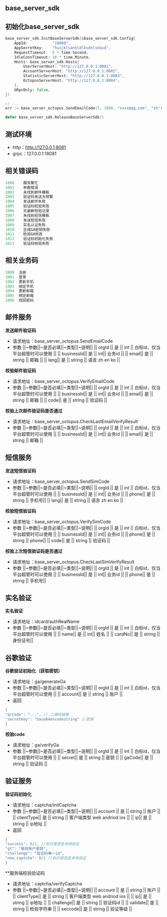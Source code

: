 ## base_server_sdk

## 初始化base_server_sdk
```go
base_server_sdk.InitBaseServerSdk(&base_server_sdk.Config{
    AppId:           "10000",
    AppSecretKey:    "hiojklsankldlksdnlsdasd",
    RequestTimeout:  5 * time.Second,
    IdleConnTimeout: 10 * time.Minute,
    Hosts: base_server_sdk.Hosts{
        UserServerHost: "http://127.0.0.1:8081",
        AccountServerHost: "http://127.0.0.1:8082",
        StatisticServerHost: "http://127.0.0.1:8083",
        OctopusServerHost: "http://127.0.0.1:8084",
    },
    GRpcOnly: false,
})

// ...
err := base_server_octopus.SendEmailCode(5, 1000, "xxxx@qq.com", "zh")

defer base_server_sdk.ReleaseBaseServerSdk()
```

## 测试环境
- http：http://127.0.0.1:8081
- grpc：127.0.0.1:18081

## 相关错误码
```go
1000    服务繁忙
1001    参数错误
1002    未找到邮件模板
1003    验证码发送太频繁
1004    发送邮件失败
1005    验证码检验失败
1006    无最新校验记录
1007    未找到短信模板
1008    发送短信失败
1009    实名认证失败
1010    生成GA密钥失败
1011    检验GA失败
1012    验证码初始化失败
1013    验证码校验失败
```

## 相关业务码
```go
1000  注册
1001  登录
1002  更新手机
1003  绑定手机
1004  更新邮箱
1005  绑定邮箱
1006  找回密码
```


## 邮件服务

**发送邮件验证码**
- 请求地址：base_server_octopus.SendEmailCode
-  参数
||~参数||~是否必填||~类型||~说明||
|| orgId || 是  || int || 白标id，仅当平台超管时可以使用 ||
|| businessId|| 是  || int|| 业务id ||
|| email|| 是  || string || 邮箱 ||
|| lang|| 是  || string || 语言 zh en ko ||


**校验邮件验证码**
- 请求地址：base_server_octopus.VerifyEmailCode
-  参数
||~参数||~是否必填||~类型||~说明||
|| orgId || 是  || int || 白标id，仅当平台超管时可以使用 ||
|| businessId|| 是  || int|| 业务id ||
|| email|| 是  || string || 邮箱 ||
|| code|| 是  || string || 验证码 ||


**校验上次邮件验证码是否通过**
- 请求地址：base_server_octopus.CheckLastEmailVerifyResult
-  参数
||~参数||~是否必填||~类型||~说明||
|| orgId || 是  || int || 白标id，仅当平台超管时可以使用 ||
|| businessId|| 是  || int|| 业务id ||
|| email|| 是  || string || 邮箱 ||


## 短信服务

**发送短信验证码**
- 请求地址：base_server_octopus.SendSimCode
-  参数
||~参数||~是否必填||~类型||~说明||
|| orgId || 是  || int || 白标id，仅当平台超管时可以使用 ||
|| businessId|| 是  || int|| 业务id ||
|| phone|| 是  || string || 手机号||
|| lang|| 是  || string || 语言 zh en ko ||


**校验短信验证码**
- 请求地址：base_server_octopus.VerifySimCode
-  参数
||~参数||~是否必填||~类型||~说明||
|| orgId || 是  || int || 白标id，仅当平台超管时可以使用 ||
|| businessId|| 是  || int|| 业务id ||
|| phone|| 是  || string || phone||
|| code|| 是  || string || 验证码 ||


**校验上次短信验证码是否通过**
- 请求地址：base_server_octopus.CheckLastSimVerifyResult
-  参数
||~参数||~是否必填||~类型||~说明||
|| orgId || 是  || int || 白标id，仅当平台超管时可以使用 ||
|| businessId|| 是  || int|| 业务id ||
|| phone|| 是  || string || 手机号||


## 实名验证

**实名验证**
- 请求地址：idcard/authRealName
-  参数
||~参数||~是否必填||~类型||~说明||
|| orgId || 是  || int || 白标id，仅当平台超管时可以使用 ||
|| name|| 是  || int|| 姓名 ||
|| cardNo|| 是  || string || 身份证号||


## 谷歌验证

**谷歌验证初始化（获取密钥）**
- 请求地址：ga/generateGa
-  参数
||~参数||~是否必填||~类型||~说明||
|| orgId || 是  || int || 白标id，仅当平台超管时可以使用 ||
|| account||  是 || string || 账户 ||
- 返回
```go
{
"qrCode": "...", // 二维码链接
"secretKey": "base64encodestring" //密钥
}
```

**校验code**
- 请求地址：ga/verifyGa
-  参数
||~参数||~是否必填||~类型||~说明||
|| orgId || 是  || int || 白标id，仅当平台超管时可以使用 ||
|| secret||  是 || string || 密钥 ||
|| gaCode||  是 || string || 验证码 ||


## 验证服务

**验证码初始化**
- 请求地址：captcha/initCaptcha
-  参数
||~参数||~是否必填||~类型||~说明||
|| account || 是  || string || 账户  ||
|| clientType||  是 || string || 客户端类型 web andriod ios ||
|| ip||  是 || string || ip地址 ||
- 返回
```go
{
"success": 0/1, //标识是否走本地验证
"gt": "极验账户密钥",
"challenge": "验证码唯一id",
"new_captcha": 0/1 //标识是否走本地验证
}
```

**服务端校验验证码
- 请求地址：captcha/verifyCaptcha
-  参数
||~参数||~是否必填||~类型||~说明||
|| account || 是  || string || 账户  ||
|| clientType||  是 || string || 客户端类型 web andriod ios ||
|| ip||  是 || string || ip地址 ||
|| challenge||  是 || string || 验证码id ||
|| validate||  是 || string || 检验字符串 ||
|| seccode||  是 || string || 验证等级 ||
